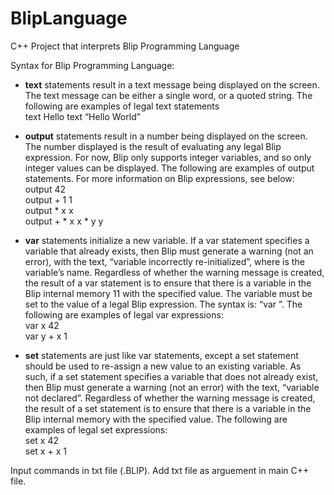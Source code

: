 # BlipLanguage
C++ Project that interprets Blip Programming Language

Syntax for Blip Programming Language:
* **text** statements result in a text message being displayed on the screen. The text message can be either
a single word, or a quoted string. The following are examples of legal text statements  
text Hello
text “Hello World”    

* **output** statements result in a number being displayed on the screen. The number displayed is the
result of evaluating any legal Blip expression. For now, Blip only supports integer variables, and so
only integer values can be displayed. The following are examples of output statements. For more
information on Blip expressions, see below:  
output 42  
output + 1 1  
output * x x  
output + * x x * y y  

* **var** statements initialize a new variable. If a var statement specifies a variable that already exists,
then Blip must generate a warning (not an error), with the text, “variable <varName> incorrectly
re-initialized”, where <varname> is the variable’s name. Regardless of whether the warning message
is created, the result of a var statement is to ensure that there is a variable in the Blip internal memory
11
with the specified value. The variable must be set to the value of a legal Blip expression. The syntax
is: “var <varName> <expr>”. The following are examples of legal var expressions:  
var x 42  
var y + x 1  

* **set** statements are just like var statements, except a set statement should be used to re-assign a new
value to an existing variable. As such, if a set statement specifies a variable that does not already exist,
then Blip must generate a warning (not an error) with the text, “variable <varName> not declared”.
Regardless of whether the warning message is created, the result of a set statement is to ensure that
there is a variable in the Blip internal memory with the specified value. The following are examples of
legal set expressions:  
set x 42  
set x + x 1  

Input commands in txt file (.BLIP). Add txt file as arguement in main C++ file.

